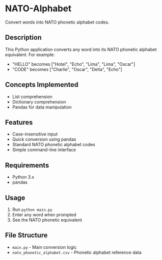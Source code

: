 # NATO-Alphabet

Convert words into NATO phonetic alphabet codes.

## Description

This Python application converts any word into its NATO phonetic alphabet equivalent. For example:
- "HELLO" becomes ["Hotel", "Echo", "Lima", "Lima", "Oscar"]
- "CODE" becomes ["Charlie", "Oscar", "Delta", "Echo"]

## Concepts Implemented

- List comprehension
- Dictionary comprehension
- Pandas for data manipulation

## Features

- Case-insensitive input
- Quick conversion using pandas
- Standard NATO phonetic alphabet codes
- Simple command-line interface

## Requirements

- Python 3.x
- pandas

## Usage

1. Run `python main.py`
2. Enter any word when prompted
3. See the NATO phonetic equivalent

## File Structure

- `main.py` - Main conversion logic
- `nato_phonetic_alphabet.csv` - Phonetic alphabet reference data
